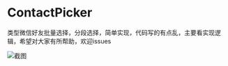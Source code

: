 # ContactPicker
类型微信好友批量选择，分段选择，简单实现，代码写的有点乱，主要看实现逻辑，希望对大家有所帮助，欢迎issues

![截图](https://github.com/ganjmeng/ContactPicker/contactPicker.gif)
